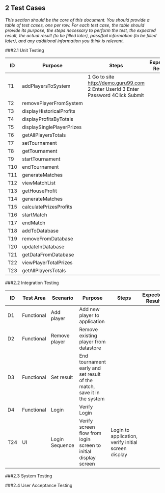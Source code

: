 ## 2 Test Cases

*This section should be the core of this document. You should provide a table of test cases, one per row. For each test case, the table should provide its purpose, the steps necessary to perform the test, the expected result, the actual result (to be filled later), pass/fail information (to be filled later), and any additional information you think is relevant.*

###2.1 Unit Testing

| ID  |  Purpose | Steps |Expected Result| Actual Result|Pass/Fail |Additional Information|
|---|---|---|---|---|---|---|
| T1 | addPlayersToSystem |1 Go to site http://demo.guru99.com 2 Enter UserId 3 Enter Password 4Click Submit |  | | | | |
| T2  | removePlayerFromSystem  |  | | | | | |
| T3  | displayHistoricalProfits | |  | | | | |
| T4  | displayProfitsByTotals  |  |  | | | | |
| T5 |  displaySinglePlayerPrizes   |  |  | | | | |
| T6  | getAllPlayersTotals  |  |  | | | | |
| T7  | setTournament  |  |  | | | | |
| T8  | getTournament   |  |  | | | | |
| T9  | startTournament  |  |      | | | | |
| T10  | endTournament   |  |      | | | | |
| T11  | generateMatches  |  |  | | | | |
| T12| viewMatchList  |  |  | | | | |
| T13|getHouseProfit  |  |  | | | | |
| T14|  generateMatches  |  |  | | | | |
| T15| calculatePrizesProfits  |  |  | | | | |
| T16|  startMatch  |  |  | | | | |
| T17| endMatch  |  |  | | | | |
| T18|addToDatabase  |  |  | | | | |
| T19| removeFromDatabase  |  |  | | | | |
| T20| updateInDatabase  |  |  | | | | |
| T21| getDataFromDatabase  |  |  | | | | |
| T22|  viewPlayerTotalPrizes  |  |  | | | | |
| T23| getAllPlayersTotals  |  |  | | | | |



###2.2 Integration Testing


| ID  | Test Area | Scenario | Purpose | Steps |Expected Result| Actual Result|Pass/Fail |Additional Information|
|---|---|---|---|---|---|---|---|---|
| D1 | Functional | Add player | Add new player to application  |   | | | | |
| D2 | Functional | Remove player | Remove existing player from datastore |    | | | | |
| D3 | Functional | Set result | End tournament early and set result of the match, save it in the system  |   | | | | |
| D4 | Functional | Login | Verify Login |  | | | | |
| T24  | UI  | Login Sequence  |  Verify screen flow from login screen to initial display screen | Login     to application, verify initial screen display | | | | |

###2.3 System Testing

###2.4 User Acceptance Testing

